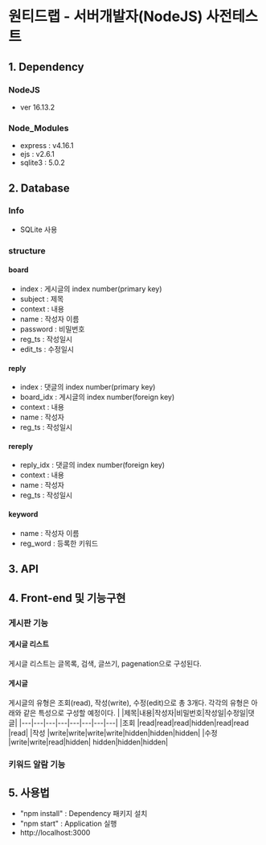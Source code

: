 # 원티드랩 - 서버개발자(NodeJS) 사전테스트
## 1. Dependency
### NodeJS
- ver 16.13.2
### Node_Modules
- express : v4.16.1
- ejs : v2.6.1
- sqlite3 : 5.0.2

## 2. Database
### Info
- SQLite 사용
### structure
#### board
- index : 게시글의 index number(primary key)
- subject : 제목
- context : 내용
- name : 작성자 이름
- password : 비밀번호
- reg_ts : 작성일시
- edit_ts : 수정일시
#### reply
- index : 댓글의 index number(primary key)
- board_idx : 게시글의 index number(foreign key)
- context : 내용
- name : 작성자
- reg_ts : 작성일시
#### rereply
- reply_idx : 댓글의 index number(foreign key)
- context : 내용
- name : 작성자
- reg_ts : 작성일시
#### keyword
- name : 작성자 이름
- reg_word : 등록한 키워드

## 3. API

## 4. Front-end 및 기능구현
### 게시판 기능
#### 게시글 리스트
게시글 리스트는 글목록, 검색, 글쓰기, pagenation으로 구성된다.

#### 게시글
게시글의 유형은 조회(read), 작성(write), 수정(edit)으로 총 3개다. 각각의 유형은 아래와 같은 특성으로 구성할 예정이다.
| |제목|내용|작성자|비밀번호|작성일|수정일|댓글|
|---|---|---|---|---|---|---|---|
|조회 |read|read|read|hidden|read|read |read|
|작성 |write|write|write|write|hidden|hidden|hidden|
|수정 |write|write|read|hidden| hidden|hidden|hidden|

### 키워드 알람 기능

## 5. 사용법
- "npm install" : Dependency 패키지 설치
- "npm start" : Application 실행
- http://localhost:3000
